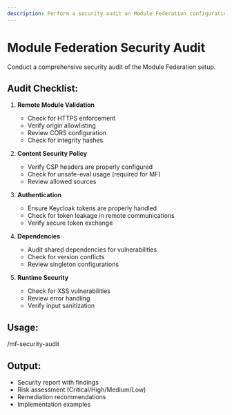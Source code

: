 ```yaml
---
description: Perform a security audit on Module Federation configuration
---
```


# Module Federation Security Audit

Conduct a comprehensive security audit of the Module Federation setup.

## Audit Checklist:
1. **Remote Module Validation**
   - Check for HTTPS enforcement
   - Verify origin allowlisting
   - Review CORS configuration
   - Check for integrity hashes

2. **Content Security Policy**
   - Verify CSP headers are properly configured
   - Check for unsafe-eval usage (required for MF)
   - Review allowed sources

3. **Authentication**
   - Ensure Keycloak tokens are properly handled
   - Check for token leakage in remote communications
   - Verify secure token exchange

4. **Dependencies**
   - Audit shared dependencies for vulnerabilities
   - Check for version conflicts
   - Review singleton configurations

5. **Runtime Security**
   - Check for XSS vulnerabilities
   - Review error handling
   - Verify input sanitization

## Usage:
/mf-security-audit

## Output:
- Security report with findings
- Risk assessment (Critical/High/Medium/Low)
- Remediation recommendations
- Implementation examples